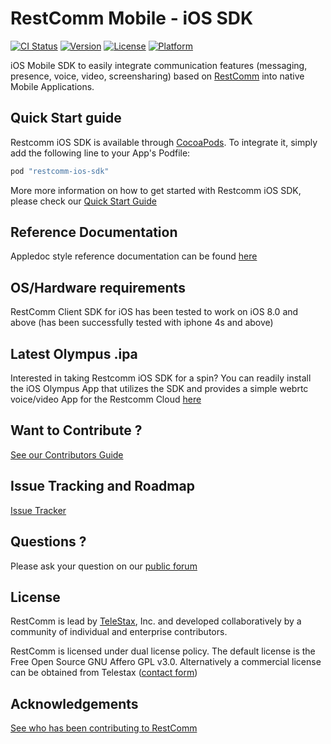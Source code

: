 # RestComm Mobile - iOS SDK

[![CI Status](http://img.shields.io/travis/RestComm/restcomm-ios-sdk.svg?style=flat)](https://travis-ci.org/RestComm/restcomm-ios-sdk)
[![Version](https://img.shields.io/cocoapods/v/restcomm-ios-sdk.svg?style=flat)](http://cocoapods.org/pods/restcomm-ios-sdk)
[![License](https://img.shields.io/cocoapods/l/restcomm-ios-sdk.svg?style=flat)](http://cocoapods.org/pods/restcomm-ios-sdk)
[![Platform](https://img.shields.io/cocoapods/p/restcomm-ios-sdk.svg?style=flat)](http://cocoapods.org/pods/restcomm-ios-sdk)

iOS Mobile SDK to easily integrate communication features (messaging, presence, voice, video, screensharing) based on [RestComm](http://restcomm.com/) into native Mobile Applications.

## Quick Start guide

Restcomm iOS SDK is available through [CocoaPods](http://cocoapods.org). To integrate it, simply add the following line to your App's Podfile:

```ruby
pod "restcomm-ios-sdk"
```

More more information on how to get started with Restcomm iOS SDK, please check our [Quick Start Guide](http://docs.telestax.com/restcomm-client-ios-sdk-quick-start/)

## Reference Documentation

Appledoc style reference documentation can be found [here](http://restcomm.github.io/restcomm-ios-sdk/doc/html/)

## OS/Hardware requirements

RestComm Client SDK for iOS has been tested to work on iOS 8.0 and above (has been successfully tested with iphone 4s and above)

## Latest Olympus .ipa

Interested in taking Restcomm iOS SDK for a spin? You can readily install the iOS Olympus App that utilizes the SDK and provides a simple webrtc voice/video App for the Restcomm Cloud [here](https://tsfr.io/xex2zc)

## Want to Contribute ? 

[See our Contributors Guide](https://github.com/Restcomm/Restcomm-Connect/wiki/Contribute-to-RestComm)

## Issue Tracking and Roadmap

[Issue Tracker](https://github.com/restcomm/restcomm-ios-sdk/issues)

## Questions ?

Please ask your question on our [public forum](http://groups.google.com/group/restcomm)

## License

RestComm is lead by [TeleStax](http://www.telestax.com/), Inc. and developed collaboratively by a community of individual and enterprise contributors.

RestComm is licensed under dual license policy. The default license is the Free Open Source GNU Affero GPL v3.0. Alternatively a commercial license can be obtained from Telestax ([contact form](http://www.telestax.com/contactus/#InquiryForm))

## Acknowledgements

[See who has been contributing to RestComm](http://www.telestax.com/opensource/acknowledgments/)

